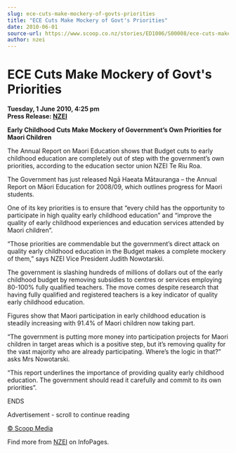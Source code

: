 ```yaml
---
slug: ece-cuts-make-mockery-of-govts-priorities
title: "ECE Cuts Make Mockery of Govt's Priorities"
date: 2010-06-01
source-url: https://www.scoop.co.nz/stories/ED1006/S00008/ece-cuts-make-mockery-of-govts-priorities.htm
author: nzei
---
```

ECE Cuts Make Mockery of Govt's Priorities
==========================================

**Tuesday, 1 June 2010, 4:25 pm**  
**Press Release: [NZEI](https://info.scoop.co.nz/NZEI)**

**Early Childhood Cuts Make Mockery of Government’s Own Priorities for Maori Children**

The Annual Report on Maori Education shows that Budget cuts to early childhood education are completely out of step with the government’s own priorities, according to the education sector union NZEI Te Riu Roa.

The Government has just released Ngā Haeata Mātauranga – the Annual Report on Māori Education for 2008/09, which outlines progress for Maori students.

One of its key priorities is to ensure that “every child has the opportunity to participate in high quality early childhood education” and “improve the quality of early childhood experiences and education services attended by Maori children”.

“Those priorities are commendable but the government’s direct attack on quality early childhood education in the Budget makes a complete mockery of them,” says NZEI Vice President Judith Nowotarski.

The government is slashing hundreds of millions of dollars out of the early childhood budget by removing subsidies to centres or services employing 80-100% fully qualified teachers. The move comes despite research that having fully qualified and registered teachers is a key indicator of quality early childhood education.

Figures show that Maori participation in early childhood education is steadily increasing with 91.4% of Maori children now taking part.

“The government is putting more money into participation projects for Maori children in target areas which is a positive step, but it’s removing quality for the vast majority who are already participating. Where’s the logic in that?” asks Mrs Nowotarski.

“This report underlines the importance of providing quality early childhood education. The government should read it carefully and commit to its own priorities”.

ENDS

  

Advertisement - scroll to continue reading





[© Scoop Media](http://www.scoop.co.nz/about/terms.html)

Find more from [NZEI](https://info.scoop.co.nz/NZEI) on InfoPages.
